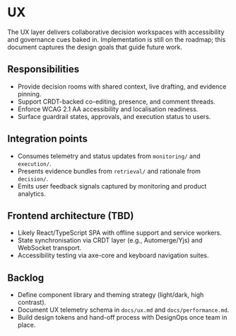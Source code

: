 # UX

The UX layer delivers collaborative decision workspaces with accessibility and
governance cues baked in. Implementation is still on the roadmap; this
document captures the design goals that guide future work.

## Responsibilities

- Provide decision rooms with shared context, live drafting, and evidence
  pinning.
- Support CRDT-backed co-editing, presence, and comment threads.
- Enforce WCAG 2.1 AA accessibility and localisation readiness.
- Surface guardrail states, approvals, and execution status to users.

## Integration points

- Consumes telemetry and status updates from `monitoring/` and `execution/`.
- Presents evidence bundles from `retrieval/` and rationale from `decision/`.
- Emits user feedback signals captured by monitoring and product analytics.

## Frontend architecture (TBD)

- Likely React/TypeScript SPA with offline support and service workers.
- State synchronisation via CRDT layer (e.g., Automerge/Yjs) and WebSocket
  transport.
- Accessibility testing via axe-core and keyboard navigation suites.

## Backlog

- Define component library and theming strategy (light/dark, high contrast).
- Document UX telemetry schema in `docs/ux.md` and `docs/performance.md`.
- Build design tokens and hand-off process with DesignOps once team in place.

